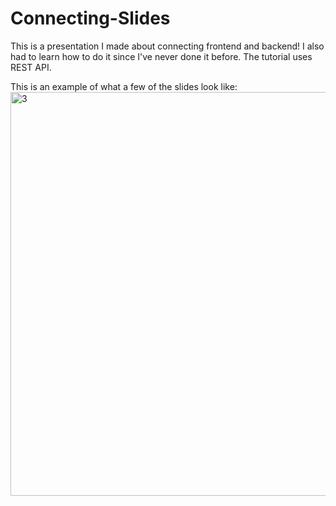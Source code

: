 # Connecting-Slides

This is a presentation I made about connecting frontend and backend! I also had to learn how to do it since I've never done it before. The tutorial uses REST API.

This is an example of what a few of the slides look like:
<img width="646" alt="3" src="https://github.com/user-attachments/assets/fa987971-9260-49e9-b46d-a3a29c2dc916">
